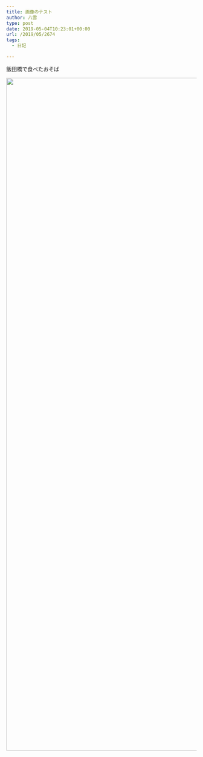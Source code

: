 ```yaml
---
title: 画像のテスト
author: 八雲
type: post
date: 2019-05-04T10:23:01+00:00
url: /2019/05/2674
tags:
  - 日記

---
```

飯田橋で食べたおそば
  
<img src="https://s3.ziomatrix.org/yakumoblog/2019/05/2019-04-24-18-38-16-1.jpg" alt="" width="1776" height="1776" class="alignnone size-full wp-image-2677" srcset="https://s3.ziomatrix.org/yakumoblog/2019/05/2019-04-24-18-38-16-1.jpg 1776w, https://s3.ziomatrix.org/yakumoblog/2019/05/2019-04-24-18-38-16-1-150x150.jpg 150w, https://s3.ziomatrix.org/yakumoblog/2019/05/2019-04-24-18-38-16-1-300x300.jpg 300w, https://s3.ziomatrix.org/yakumoblog/2019/05/2019-04-24-18-38-16-1-768x768.jpg 768w, https://s3.ziomatrix.org/yakumoblog/2019/05/2019-04-24-18-38-16-1-1024x1024.jpg 1024w" sizes="(max-width: 1776px) 100vw, 1776px" />
